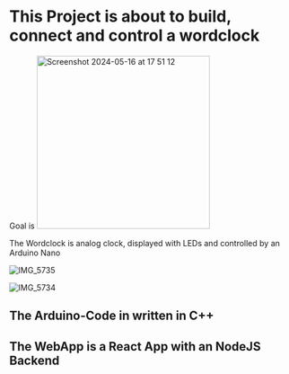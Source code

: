 # This Project is about to build, connect and control a wordclock

Goal is <img width="308" alt="Screenshot 2024-05-16 at 17 51 12" src="https://github.com/LPille/wordclock/assets/44405196/66fabefa-419a-4483-b43d-fb931b96e875">


The Wordclock is analog clock, displayed with LEDs and controlled by an Arduino Nano

![IMG_5735](https://github.com/LPille/wordclock/assets/44405196/f0948ae2-7abe-48df-82c8-731b1cfe1a2e)

![IMG_5734](https://github.com/LPille/wordclock/assets/44405196/202f6f56-9d61-44ed-9e7a-b84530ab8799)



## The Arduino-Code in written in C++

## The WebApp is a React App with an NodeJS Backend
